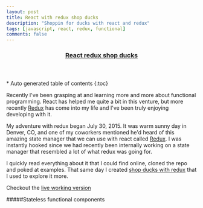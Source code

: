 ```yaml
---
layout: post
title: React with redux shop ducks
description: "Shoppin for ducks with react and redux"
tags: [javascript, react, redux, functional]
comments: false
---
```


<section id="table-of-contents" class="toc tocFixed">
  <header>
    <a href="#">
      <h3>React redux shop ducks</h3>
    </a>
  </header>
<div id="drawer" markdown="1">
*  Auto generated table of contents
{:toc}
</div>
</section><!-- /#table-of-contents -->

Recently I've been grasping at and learning more and more about functional programming. React has helped me quite a bit in this venture, but more recently [Redux](https://github.com/rackt/redux) has come into my life and I've been truly enjoying developing with it.

My adventure with redux began July 30, 2015. It was warm sunny day in Denver, CO, and one of my coworkers mentioned he'd heard of this amazing state manager that we can use with react called [Redux](https://github.com/rackt/redux). I was instantly hooked since we had recently been internally working on a state manager that resembled a lot of what redux was going for.

I quickly read everything about it that I could find online, cloned the repo and poked at examples. That same day I created [shop ducks with redux](https://github.com/hartzis/react-with-redux-shop-ducks) that I used to explore it more.

Checkout the [live working version](http://www.hartzis.me/react-with-redux-shop-ducks/)

#####Stateless functional components
<script src="https://gist.github.com/hartzis/469416bd0ac506896e9c"></script>

